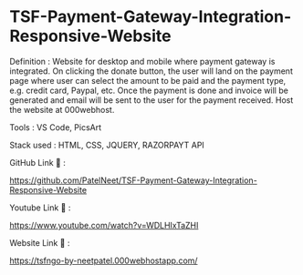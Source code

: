 # TSF-Payment-Gateway-Integration-Responsive-Website
 <p>Definition : Website for desktop and mobile where payment gateway is integrated. On clicking the donate button, the user will land on the payment page where user can select the amount to be paid and the payment type, e.g. credit card, Paypal, etc. Once the payment is done and invoice will be generated and email will be sent to the user for the payment received. Host the website at 000webhost.</p>

<p>Tools : VS Code, PicsArt</p>

<P>Stack used : HTML, CSS, JQUERY, RAZORPAYT API</p>

GitHub Link 🔗 :

https://github.com/PatelNeet/TSF-Payment-Gateway-Integration-Responsive-Website

Youtube Link 🔗 :

https://www.youtube.com/watch?v=WDLHIxTaZHI

Website Link 🔗 :

https://tsfngo-by-neetpatel.000webhostapp.com/
